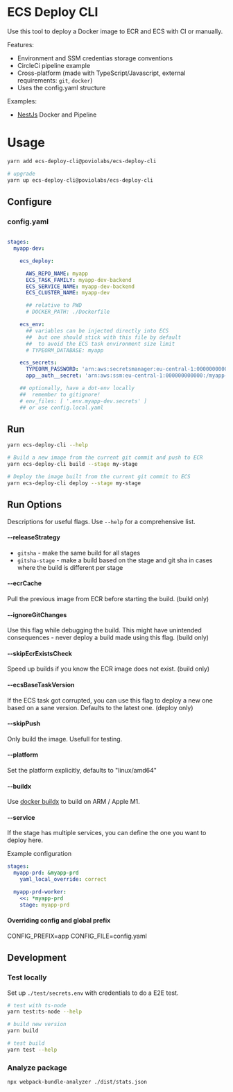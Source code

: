 # ECS Deploy CLI

Use this tool to deploy a Docker image to ECR and ECS with CI or manually.

Features:

- Environment and SSM credentias storage conventions
- CircleCi pipeline example
- Cross-platform (made with TypeScript/Javascript, external requirements: `git`, `docker`)
- Uses the config.yaml structure

Examples:

- [NestJs](./examples/nestjs) Docker and Pipeline

# Usage

```bash
yarn add ecs-deploy-cli@poviolabs/ecs-deploy-cli

# upgrade
yarn up ecs-deploy-cli@poviolabs/ecs-deploy-cli
```


## Configure

### config.yaml
```yaml

stages:
  myapp-dev:

    ecs_deploy:

      AWS_REPO_NAME: myapp
      ECS_TASK_FAMILY: myapp-dev-backend
      ECS_SERVICE_NAME: myapp-dev-backend
      ECS_CLUSTER_NAME: myapp-dev

      ## relative to PWD
      # DOCKER_PATH: ./Dockerfile

    ecs_env:
      ## variables can be injected directly into ECS
      ##  but one should stick with this file by default
      ##  to avoid the ECS task environment size limit
      # TYPEORM_DATABASE: myapp

    ecs_secrets:
      TYPEORM_PASSWORD: 'arn:aws:secretsmanager:eu-central-1:000000000000:....'
      app__auth__secret: 'arn:aws:ssm:eu-central-1:000000000000:/myapp-dev/secret'

    ## optionally, have a dot-env locally
    ##  remember to gitignore!
    # env_files: [ '.env.myapp-dev.secrets' ]
    ## or use config.local.yaml
```

## Run

```bash
yarn ecs-deploy-cli --help

# Build a new image from the current git commit and push to ECR 
yarn ecs-deploy-cli build --stage my-stage

# Deploy the image built from the current git commit to ECS
yarn ecs-deploy-cli deploy --stage my-stage
```

## Run Options

Descriptions for useful flags. Use `--help` for a comprehensive list.

#### --releaseStrategy 

 - `gitsha` - make the same build for all stages
 - `gitsha-stage` - make a build based on the stage and git sha in cases where the build is different per stage

#### --ecrCache

Pull the previous image from ECR before starting the build. (build only)

#### --ignoreGitChanges

Use this flag while debugging the build. This might have unintended consequences - never deploy a build made using this flag. (build only)

#### --skipEcrExistsCheck

Speed up builds if you know the ECR image does not exist. (build only)

#### --ecsBaseTaskVersion

If the ECS task got corrupted, you can use this flag to deploy a new one based on a sane version. Defaults to the latest one. (deploy only)

#### --skipPush

Only build the image. Usefull for testing.

#### --platform

Set the platform explicitly, defaults to "linux/amd64"

#### --buildx

Use [docker buildx](https://docs.docker.com/buildx/working-with-buildx/) to build on ARM / Apple M1.

#### --service

If the stage has multiple services, you can define the one you want to deploy here.

Example configuration

```yaml
stages:
  myapp-prd: &myapp-prd
    yaml_local_override: correct

  myapp-prd-worker:
    <<: *myapp-prd
    stage: myapp-prd
```

#### Overriding config and global prefix

CONFIG_PREFIX=app
CONFIG_FILE=config.yaml

## Development

### Test locally

Set up `./test/secrets.env` with credentials to do a E2E test.

```bash
# test with ts-node
yarn test:ts-node --help

# build new version
yarn build

# test build
yarn test --help
```

### Analyze package

```bash
npx webpack-bundle-analyzer ./dist/stats.json
```

